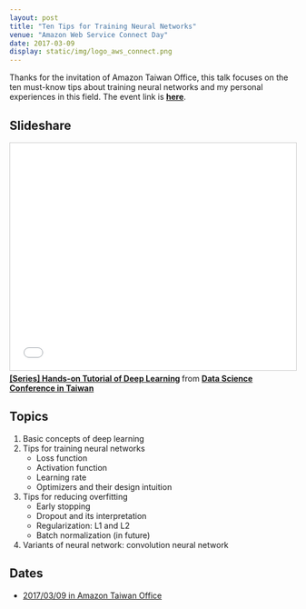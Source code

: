 ```yaml
---
layout: post
title: "Ten Tips for Training Neural Networks"
venue: "Amazon Web Service Connect Day"
date: 2017-03-09
display: static/img/logo_aws_connect.png
---
```


Thanks for the invitation of Amazon Taiwan Office, this talk focuses on the ten must-know tips about training neural networks and my personal experiences in this field.
The event link is **[here](https://aws.amazon.com/tw/events/aws-connect-02/)**.

## Slideshare
<iframe src="//www.slideshare.net/slideshow/embed_code/key/kVndiTuzmPEHaR" width="100%" height="400" frameborder="0" marginwidth="0" marginheight="0" scrolling="no" style="border:1px solid #CCC; border-width:1px; margin-bottom:5px; max-width: 100%;" allowfullscreen> </iframe> <div style="margin-bottom:5px"> <strong> <a href="//www.slideshare.net/tw_dsconf/ss-70083878" title="[系列活動] 手把手的深度學習實務" target="_blank">[Series] Hands-on Tutorial of Deep Learning</a> </strong> from <strong><a href="https://www.slideshare.net/tw_dsconf" target="_blank">Data Science Conference in Taiwan</a></strong> </div>

## Topics
1. Basic concepts of deep learning
2. Tips for training neural networks
	- Loss function
	- Activation function
	- Learning rate
	- Optimizers and their design intuition
3. Tips for reducing overfitting
	- Early stopping
	- Dropout and its interpretation
	- Regularization: L1 and L2
	- Batch normalization (in future)
4. Variants of neural network: convolution neural network

## Dates
- [2017/03/09 in Amazon Taiwan Office](https://aws.amazon.com/tw/events/aws-connect-02/)